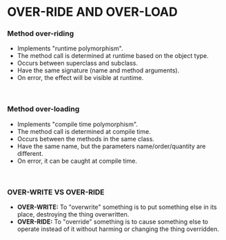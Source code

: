 # OVER-RIDE AND OVER-LOAD

### Method over-riding

+ Implements "runtime polymorphism".
+ The method call is determined at runtime based on the object type.
+ Occurs between superclass and subclass.
+ Have the same signature (name and method arguments).
+ On error, the effect will be visible at runtime.

<br>

### Method over-loading

+ Implements "compile time polymorphism".
+ The method call is determined at compile time.
+ Occurs between the methods in the same class.
+ Have the same name, but the parameters name/order/quantity are different.
+ On error, it can be caught at compile time.

<br>

### OVER-WRITE VS OVER-RIDE

+ **OVER-WRITE:** To "overwrite" something is to put something else in its place, destroying the thing overwritten.
+ **OVER-RIDE:** To "override" something is to cause something else to operate instead of it without harming or changing the thing overridden.
